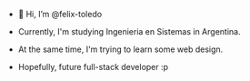 - 👋 Hi, I’m @felix-toledo

- Currently, I'm studying Ingenieria en Sistemas in Argentina.

- At the same time, I'm trying to learn some web design.

- Hopefully, future full-stack developer :p

